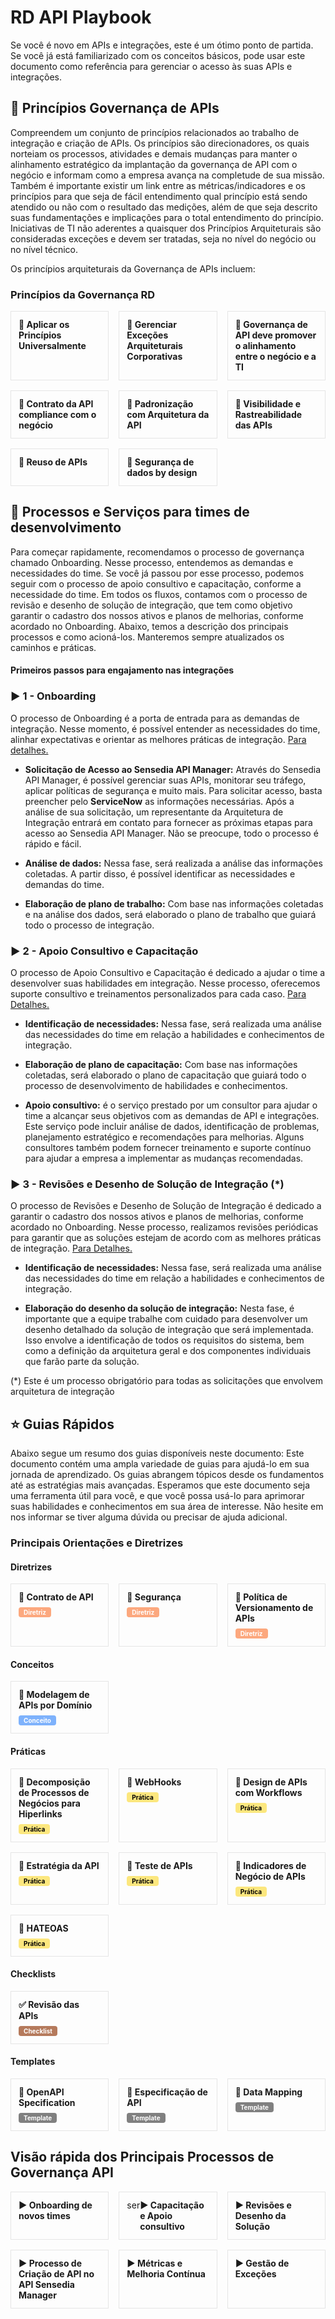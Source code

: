 <h1>RD API Playbook</h1>
<p>Se você é novo em APIs e integrações, este é um ótimo ponto de partida. Se você já está familiarizado com os conceitos básicos, pode usar este documento como referência para gerenciar o acesso às suas APIs e integrações.</p>

<!-- Primeira seção -->
<h2 class="highlighted-title">🧭 Princípios Governança de APIs</h2>
<p>Compreendem um conjunto de princípios relacionados ao trabalho de integração e criação de APIs. Os princípios são direcionadores, os quais norteiam os processos, atividades e demais mudanças para manter o alinhamento estratégico da implantação da governança de API com o negócio e informam como a empresa avança na completude de sua missão. Também é importante existir um link entre as métricas/indicadores e os princípios para que seja de fácil entendimento qual princípio está sendo atendido ou não com o resultado das medições, além de que seja descrito suas fundamentações e implicações para o total entendimento do princípio. Iniciativas de TI não aderentes a quaisquer dos Princípios Arquiteturais são consideradas exceções e devem ser tratadas, seja no nível do negócio ou no nível técnico.</p>

<p>Os princípios arquiteturais da Governança de APIs incluem:</p>

<h3>Princípios da Governança RD</h3>

<div class="cards-wrapper" style="display: grid; grid-template-columns: repeat(3, 1fr); grid-gap: 16px;">
  <a href="./apis-governance-principles/apply-principles-globally" class="card" style=" border: 1px solid #e5e5e5; display: flex; flex-direction: column; text-decoration: inherit; color: inherit;">
    <div style="padding: 12px; display: flex;">
      <h4 class="title" style="padding: 0; margin: 0;">🧭 Aplicar os Princípios Universalmente</h4>
    </div>
  </a>

  <a href="#" class="card" style=" border: 1px solid #e5e5e5; display: flex; flex-direction: column; text-decoration: inherit; color: inherit;">
    <div style="padding: 12px; display: flex;">
      <h4 class="title" style="padding: 0; margin: 0;">🧭 Gerenciar Exceções Arquiteturais Corporativas</h4>
    </div>
  </a>

  <a href="#" class="card" style=" border: 1px solid #e5e5e5; display: flex; flex-direction: column; text-decoration: inherit; color: inherit;">
    <div style="padding: 12px; display: flex;">
      <h4 class="title" style="padding: 0; margin: 0;">🧭 Governança de API deve promover o alinhamento entre o negócio e a TI</h4>
    </div>
  </a>

  <a href="#" class="card" style=" border: 1px solid #e5e5e5; display: flex; flex-direction: column; text-decoration: inherit; color: inherit;">
    <div style="padding: 12px; display: flex;">
      <h4 class="title" style="padding: 0; margin: 0;">🧭 Contrato da API compliance com o negócio</h4>
    </div>
  </a>

  <a href="#" class="card" style=" border: 1px solid #e5e5e5; display: flex; flex-direction: column; text-decoration: inherit; color: inherit;">
    <div style="padding: 12px; display: flex;">
      <h4 class="title" style="padding: 0; margin: 0;">🧭 Padronização com Arquitetura da API</h4>
    </div>
  </a>

  <a href="#" class="card" style=" border: 1px solid #e5e5e5; display: flex; flex-direction: column; text-decoration: inherit; color: inherit;">
    <div style="padding: 12px; display: flex;">
      <h4 class="title" style="padding: 0; margin: 0;">🧭 Visibilidade e Rastreabilidade das APIs</h4>
    </div>
  </a>

  <a href="#" class="card" style=" border: 1px solid #e5e5e5; display: flex; flex-direction: column; text-decoration: inherit; color: inherit;">
    <div style="padding: 12px; display: flex;">
      <h4 class="title" style="padding: 0; margin: 0;">🧭 Reuso de APIs</h4>
    </div>
  </a>

  <a href="#" class="card" style=" border: 1px solid #e5e5e5; display: flex; flex-direction: column; text-decoration: inherit; color: inherit;">
    <div style="padding: 12px; display: flex;">
      <h4 class="title" style="padding: 0; margin: 0;">🧭 Segurança de dados by design</h4>
    </div>
  </a>
</div>
<!-- Fim da Primeira Seção -->

<!-- Segunda Seção -->
<!-- Processos e Serviços para times de desenvolvimento -->
<h2 class="highlighted-title">🧩 Processos e Serviços para times de desenvolvimento</h2>
<p>Para começar rapidamente, recomendamos o processo de governança chamado Onboarding. Nesse processo, entendemos as demandas e necessidades do time. Se você já passou por esse processo, podemos seguir com o processo de apoio consultivo e capacitação, conforme a necessidade do time. Em todos os fluxos, contamos com o processo de revisão e desenho de solução de integração, que tem como objetivo garantir o cadastro dos nossos ativos e planos de melhorias, conforme acordado no Onboarding. Abaixo, temos a descrição dos principais processos e como acioná-los. Manteremos sempre atualizados os caminhos e práticas.</p>

<h4>Primeiros passos para engajamento nas integrações</h4>

<!-- Onboarding -->
<h3 class="highlighted-title">▶️️ 1 - Onboarding</h3>
<p>O processo de Onboarding é a porta de entrada para as demandas de integração. Nesse momento, é possível entender as necessidades do time, alinhar expectativas e orientar as melhores práticas de integração. <a href="#">Para detalhes.</a></p>

- <strong>Solicitação de Acesso ao Sensedia API Manager:</strong> Através do Sensedia API Manager, é possível gerenciar suas APIs, monitorar seu tráfego, aplicar políticas de segurança e muito mais. Para solicitar acesso, basta preencher pelo <strong>ServiceNow</strong> as informações necessárias. Após a análise de sua solicitação, um representante da Arquitetura de Integração entrará em contato para fornecer as próximas etapas para acesso ao Sensedia API Manager. Não se preocupe, todo o processo é rápido e fácil.

- <strong>Análise de dados:</strong> Nessa fase, será realizada a análise das informações coletadas. A partir disso, é possível identificar as necessidades e demandas do time.
- <strong>Elaboração de plano de trabalho:</strong> Com base nas informações coletadas e na análise dos dados, será elaborado o plano de trabalho que guiará todo o processo de integração.
<!-- Fim do Onboarding -->

<!-- Apoio Consultivo e Capacitação -->
<h3 class="highlighted-title">▶️ 2 - Apoio Consultivo e Capacitação</h3>
<p>O processo de Apoio Consultivo e Capacitação é dedicado a ajudar o time a desenvolver suas habilidades em integração. Nesse processo, oferecemos suporte consultivo e treinamentos personalizados para cada caso. <a href="#">Para Detalhes.</a></p>

- <strong>Identificação de necessidades:</strong> Nessa fase, será realizada uma análise das necessidades do time em relação a habilidades e conhecimentos de integração.

- <strong>Elaboração de plano de capacitação:</strong> Com base nas informações coletadas, será elaborado o plano de capacitação que guiará todo o processo de desenvolvimento de habilidades e conhecimentos.

- <strong>Apoio consultivo:</strong> é o serviço prestado por um consultor para ajudar o time a alcançar seus objetivos com as demandas de API e integrações. Este serviço pode incluir análise de dados, identificação de problemas, planejamento estratégico e recomendações para melhorias. Alguns consultores também podem fornecer treinamento e suporte contínuo para ajudar a empresa a implementar as mudanças recomendadas.
<!-- Fim do Apoio Consultivo e Capacitação -->

<!-- Revisões e Desenho de Solução de Integração -->
<h3 class="highlighted-title">▶ 3 - Revisões e Desenho de Solução de Integração (*)</h3>
<p>O processo de Revisões e Desenho de Solução de Integração é dedicado a garantir o cadastro dos nossos ativos e planos de melhorias, conforme acordado no Onboarding. Nesse processo, realizamos revisões periódicas para garantir que as soluções estejam de acordo com as melhores práticas de integração. <a href="#">Para Detalhes.</a></p>

- <strong>Identificação de necessidades:</strong> Nessa fase, será realizada uma análise das necessidades do time em relação a habilidades e conhecimentos de integração.

- <strong>Elaboração do desenho da solução de integração:</strong> Nesta fase, é importante que a equipe trabalhe com cuidado para desenvolver um desenho detalhado da solução de integração que será implementada. Isso envolve a identificação de todos os requisitos do sistema, bem como a definição da arquitetura geral e dos componentes individuais que farão parte da solução.
<!-- Fim do Revisões e Desenho de Solução de Integração -->

<span>(\*) Este é um processo obrigatório para todas as solicitações que envolvem arquitetura de integração</span>

<!-- Fim do Processos e Serviços para times de desenvolvimento -->

<!-- Guias Rápidos -->
<h2 class="highlighted-title">⭐️ Guias Rápidos</h2>
<p>Abaixo segue um resumo dos guias disponíveis neste documento: Este documento contém uma ampla variedade de guias para ajudá-lo em sua jornada de aprendizado. Os guias abrangem tópicos desde os fundamentos até as estratégias mais avançadas. Esperamos que este documento seja uma ferramenta útil para você, e que você possa usá-lo para aprimorar suas habilidades e conhecimentos em sua área de interesse. Não hesite em nos informar se tiver alguma dúvida ou precisar de ajuda adicional.</p>

<h3>Principais Orientações e Diretrizes</h3>

<h4>Diretrizes</h4>
<div class="cards-wrapper" style="display: grid; grid-template-columns: repeat(3, 1fr); grid-gap: 16px;">
  <a href="#" class="card" style=" border: 1px solid #e5e5e5; display: flex; flex-direction: column; text-decoration: inherit; color: inherit;">
    <div style="padding: 12px; display: flex; flex-direction: column; align-items: flex-start">
      <h4 class="title" style="padding: 0; margin: 0;">📌 Contrato de API</h4>
      <div class="card-label" style="background: #fca87e; padding: 2px 8px; font-size: 10px; color: #fff; font-weight: bold; border-radius: 4px; margin-top: 8px">Diretriz</div>
    </div>
  </a>

  <a href="#" class="card" style=" border: 1px solid #e5e5e5; display: flex; flex-direction: column; text-decoration: inherit; color: inherit;">
    <div style="padding: 12px; display: flex; flex-direction: column; align-items: flex-start">
      <h4 class="title" style="padding: 0; margin: 0;">📌 Segurança</h4>
      <div class="card-label" style="background: #fca87e; padding: 2px 8px; font-size: 10px; color: #fff; font-weight: bold; border-radius: 4px; margin-top: 8px">Diretriz</div>
    </div>
  </a>

  <a href="#" class="card" style=" border: 1px solid #e5e5e5; display: flex; flex-direction: column; text-decoration: inherit; color: inherit;">
    <div style="padding: 12px; display: flex; flex-direction: column; align-items: flex-start">
      <h4 class="title" style="padding: 0; margin: 0;">📌 Política de Versionamento de APIs</h4>
      <div class="card-label" style="background: #fca87e; padding: 2px 8px; font-size: 10px; color: #fff; font-weight: bold; border-radius: 4px; margin-top: 8px">Diretriz</div>
    </div>
  </a>
</div>

<h4>Conceitos</h4>
<div class="cards-wrapper" style="display: grid; grid-template-columns: repeat(3, 1fr); grid-gap: 16px;">
  <a href="#" class="card" style=" border: 1px solid #e5e5e5; display: flex; flex-direction: column; text-decoration: inherit; color: inherit;">
    <div style="padding: 12px; display: flex; flex-direction: column; align-items: flex-start">
      <h4 class="title" style="padding: 0; margin: 0;">🔑 Modelagem de APIs por Domínio</h4>
      <div class="card-label" style="background: #7eb2fc; padding: 2px 8px; font-size: 10px; color: #fff; font-weight: bold; border-radius: 4px; margin-top: 8px">Conceito</div>
    </div>
  </a>
</div>

<h4>Práticas</h4>
<div class="cards-wrapper" style="display: grid; grid-template-columns: repeat(3, 1fr); grid-gap: 16px;">
  <a href="#" class="card" style=" border: 1px solid #e5e5e5; display: flex; flex-direction: column; text-decoration: inherit; color: inherit;">
    <div style="padding: 12px; display: flex; flex-direction: column; align-items: flex-start">
      <h4 class="title" style="padding: 0; margin: 0;">🔑 Decomposição de Processos de Negócios para Hiperlinks</h4>
      <div class="card-label" style="background: #fce77e; padding: 2px 8px; font-size: 10px; color: #000; font-weight: bold; border-radius: 4px; margin-top: 8px">Prática</div>
    </div>
  </a>

  <a href="#" class="card" style=" border: 1px solid #e5e5e5; display: flex; flex-direction: column; text-decoration: inherit; color: inherit;">
    <div style="padding: 12px; display: flex; flex-direction: column; align-items: flex-start">
      <h4 class="title" style="padding: 0; margin: 0;">🔑 WebHooks</h4>
      <div class="card-label" style="background: #fce77e; padding: 2px 8px; font-size: 10px; color: #000; font-weight: bold; border-radius: 4px; margin-top: 8px">Prática</div>
    </div>
  </a>

  <a href="#" class="card" style=" border: 1px solid #e5e5e5; display: flex; flex-direction: column; text-decoration: inherit; color: inherit;">
    <div style="padding: 12px; display: flex; flex-direction: column; align-items: flex-start">
      <h4 class="title" style="padding: 0; margin: 0;">🔑 Design de APIs com Workflows</h4>
      <div class="card-label" style="background: #fce77e; padding: 2px 8px; font-size: 10px; color: #000; font-weight: bold; border-radius: 4px; margin-top: 8px">Prática</div>
    </div>
  </a>

  <a href="#" class="card" style=" border: 1px solid #e5e5e5; display: flex; flex-direction: column; text-decoration: inherit; color: inherit;">
    <div style="padding: 12px; display: flex; flex-direction: column; align-items: flex-start">
      <h4 class="title" style="padding: 0; margin: 0;">🔑 Estratégia da API</h4>
      <div class="card-label" style="background: #fce77e; padding: 2px 8px; font-size: 10px; color: #000; font-weight: bold; border-radius: 4px; margin-top: 8px">Prática</div>
    </div>
  </a>

  <a href="#" class="card" style=" border: 1px solid #e5e5e5; display: flex; flex-direction: column; text-decoration: inherit; color: inherit;">
    <div style="padding: 12px; display: flex; flex-direction: column; align-items: flex-start">
      <h4 class="title" style="padding: 0; margin: 0;">🔑 Teste de APIs</h4>
      <div class="card-label" style="background: #fce77e; padding: 2px 8px; font-size: 10px; color: #000; font-weight: bold; border-radius: 4px; margin-top: 8px">Prática</div>
    </div>
  </a>

  <a href="#" class="card" style=" border: 1px solid #e5e5e5; display: flex; flex-direction: column; text-decoration: inherit; color: inherit;">
    <div style="padding: 12px; display: flex; flex-direction: column; align-items: flex-start">
      <h4 class="title" style="padding: 0; margin: 0;">🔑 Indicadores de Negócio de APIs</h4>
      <div class="card-label" style="background: #fce77e; padding: 2px 8px; font-size: 10px; color: #000; font-weight: bold; border-radius: 4px; margin-top: 8px">Prática</div>
    </div>
  </a>

  <a href="#" class="card" style=" border: 1px solid #e5e5e5; display: flex; flex-direction: column; text-decoration: inherit; color: inherit;">
    <div style="padding: 12px; display: flex; flex-direction: column; align-items: flex-start">
      <h4 class="title" style="padding: 0; margin: 0;">🔑 HATEOAS</h4>
      <div class="card-label" style="background: #fce77e; padding: 2px 8px; font-size: 10px; color: #000; font-weight: bold; border-radius: 4px; margin-top: 8px">Prática</div>
    </div>
  </a>
</div>

<h4>Checklists</h4>
<div class="cards-wrapper" style="display: grid; grid-template-columns: repeat(3, 1fr); grid-gap: 16px;">
  <a href="#" class="card" style=" border: 1px solid #e5e5e5; display: flex; flex-direction: column; text-decoration: inherit; color: inherit;">
    <div style="padding: 12px; display: flex; flex-direction: column; align-items: flex-start">
      <h4 class="title" style="padding: 0; margin: 0;">✅ Revisão das APIs</h4>
      <div class="card-label" style="background: #b57a5c; padding: 2px 8px; font-size: 10px; color: #fff; font-weight: bold; border-radius: 4px; margin-top: 8px">Checklist</div>
    </div>
  </a>  
</div>

<h4>Templates</h4>
<div class="cards-wrapper" style="display: grid; grid-template-columns: repeat(3, 1fr); grid-gap: 16px;">
  <a href="#" class="card" style=" border: 1px solid #e5e5e5; display: flex; flex-direction: column; text-decoration: inherit; color: inherit;">
    <div style="padding: 12px; display: flex; flex-direction: column; align-items: flex-start">
      <h4 class="title" style="padding: 0; margin: 0;">📄 OpenAPI Specification</h4>
      <div class="card-label" style="background: grey; padding: 2px 8px; font-size: 10px; color: #fff; font-weight: bold; border-radius: 4px; margin-top: 8px">Template</div>
    </div>
  </a>

  <a href="#" class="card" style=" border: 1px solid #e5e5e5; display: flex; flex-direction: column; text-decoration: inherit; color: inherit;">
    <div style="padding: 12px; display: flex; flex-direction: column; align-items: flex-start">
      <h4 class="title" style="padding: 0; margin: 0;">📄 Especificação de API</h4>
      <div class="card-label" style="background: grey; padding: 2px 8px; font-size: 10px; color: #fff; font-weight: bold; border-radius: 4px; margin-top: 8px">Template</div>
    </div>
  </a>

  <a href="#" class="card" style=" border: 1px solid #e5e5e5; display: flex; flex-direction: column; text-decoration: inherit; color: inherit;">
    <div style="padding: 12px; display: flex; flex-direction: column; align-items: flex-start">
      <h4 class="title" style="padding: 0; margin: 0;">📄 Data Mapping</h4>
      <div class="card-label" style="background: grey; padding: 2px 8px; font-size: 10px; color: #fff; font-weight: bold; border-radius: 4px; margin-top: 8px">Template</div>
    </div>
  </a>
</div>
<!-- Fim do Guias Rápidos -->
<!-- Fim da Segunda Seção -->

<!-- Terceira Seção -->
<h2>Visão rápida dos Principais Processos de Governança API</h2>

<div class="cards-wrapper" style="display: grid; grid-template-columns: repeat(3, 1fr); grid-gap: 16px;">
  <a href="#" class="card" style=" border: 1px solid #e5e5e5; display: flex; flex-direction: column; text-decoration: inherit; color: inherit;">
    <div style="padding: 12px; display: flex;">
      <h4 class="title" style="padding: 0; margin: 0;">▶️ Onboarding de novos times</h4>
    </div>
  </a>

  <a href="#" class="card" style=" border: 1px solid #e5e5e5; display: flex; flex-direction: column; text-decoration: inherit; color: inherit;">
    <div style="padding: 12px; display: flex;">ser
      <h4 class="title" style="padding: 0; margin: 0;">▶️ Capacitação e Apoio consultivo</h4>
    </div>
  </a>

  <a href="#" class="card" style=" border: 1px solid #e5e5e5; display: flex; flex-direction: column; text-decoration: inherit; color: inherit;">
    <div style="padding: 12px; display: flex;">
      <h4 class="title" style="padding: 0; margin: 0;">▶️ Revisões e Desenho da Solução</h4>
    </div>
  </a>

  <a href="#" class="card" style=" border: 1px solid #e5e5e5; display: flex; flex-direction: column; text-decoration: inherit; color: inherit;">
    <div style="padding: 12px; display: flex;">
      <h4 class="title" style="padding: 0; margin: 0;">▶️ Processo de Criação de API no API Sensedia Manager</h4>
    </div>
  </a>

  <a href="#" class="card" style=" border: 1px solid #e5e5e5; display: flex; flex-direction: column; text-decoration: inherit; color: inherit;">
    <div style="padding: 12px; display: flex;">
      <h4 class="title" style="padding: 0; margin: 0;">▶️ Métricas e Melhoria Contínua</h4>
    </div>
  </a>

  <a href="#" class="card" style=" border: 1px solid #e5e5e5; display: flex; flex-direction: column; text-decoration: inherit; color: inherit;">
    <div style="padding: 12px; display: flex;">
      <h4 class="title" style="padding: 0; margin: 0;">▶️ Gestão de Exceções</h4>
    </div>
  </a>
</div>
<!-- Fim da Terceira Seção -->
